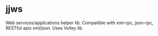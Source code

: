 jjws
====

Web services/applications helper lib. Compatible with xml-rpc, json-rpc, RESTful apis xml/json. Uses Volley lib.


